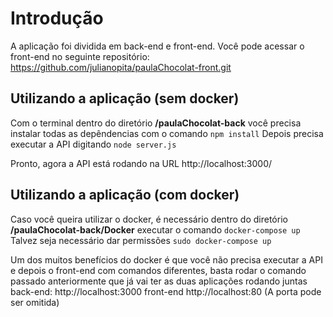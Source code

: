 # Introdução
A aplicação foi dividida em back-end e front-end. Você pode acessar o front-end
no seguinte repositório: https://github.com/julianopita/paulaChocolat-front.git

## Utilizando a aplicação (sem docker)
Com o terminal dentro do diretório **/paulaChocolat-back** você precisa instalar
todas as depêndencias com o comando ```npm install```
Depois precisa executar a API digitando ```node server.js```

Pronto, agora a API está rodando na URL http://localhost:3000/

## Utilizando a aplicação (com docker)
Caso você queira utilizar o docker, é necessário dentro do diretório
**/paulaChocolat-back/Docker** executar o comando ```docker-compose up```
Talvez seja necessário dar permissões ```sudo docker-compose up```

Um dos muitos benefícios do docker é que você não precisa executar a API
e depois o front-end com comandos diferentes, basta rodar o comando passado anteriormente que já vai 
ter as duas aplicações rodando juntas
back-end: http://localhost:3000
front-end http://localhost:80 (A porta pode ser omitida)

